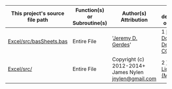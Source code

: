 |This project's source file path|Function(s) or Subroutine(s)|Author(s) Attribution|Short description of license|
|---|---|---|---|
|[Excel/src/basSheets.bas](https://github.com/Temtesb/StatisticsCalculationsForExcel/blob/master/Excel/src/basSheets.bas)|Entire File|'[Jeremy D. Gerdes](mailto:jeremy.gerdes@navy.mil)'|1 [Public Domain Dedication CC0](https://creativecommons.org/publicdomain/zero/1.0/)|
|[Excel/src/](https://github.com/Temtesb/StatisticsCalculationsForExcel/blob/master/Excel/src/basSheets.bas)|Entire File|Copyright (c) 2012-2014+ James Nylen <jnylen@gmail.com>|2 [The MIT License (MIT)](https://opensource.org/licenses/MIT)|

